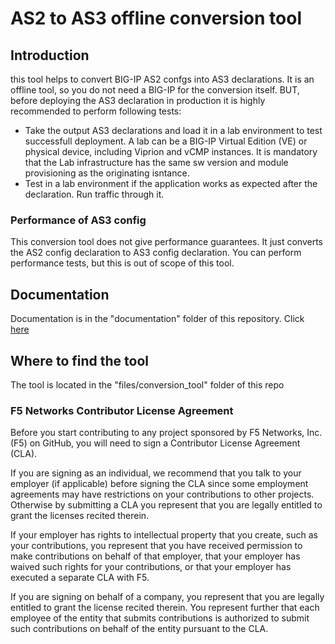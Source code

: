 # AS2 to AS3 offline conversion tool

## Introduction

this tool helps to convert BIG-IP AS2 confgs into AS3 declarations.
It is an offline tool, so you do not need a BIG-IP for the conversion itself. BUT, before deploying the AS3 declaration in production it is highly recommended to perform following tests:

- Take the output AS3 declarations and load it in a lab environment to test successfull deployment. A lab can be a BIG-IP Virtual Edition (VE) or physical device, including Viprion and vCMP instances. It is mandatory that the Lab infrastructure has the same sw version and module provisioning as the originating isntance.
- Test in a lab environment if the application works as expected after the declaration. Run traffic through it.

### Performance of AS3 config

This conversion tool does not give performance guarantees. It just converts the AS2 config declaration to AS3 config declaration. You can perform performance tests, but this is out of scope of this tool.

## Documentation

Documentation is in the "documentation" folder of this repository. Click [here](./documentation/readme.md)

## Where to find the tool

The tool is located in the "files/conversion_tool" folder of this repo

### F5 Networks Contributor License Agreement

Before you start contributing to any project sponsored by F5 Networks, Inc. (F5) on GitHub, you will need to sign a Contributor License Agreement (CLA).  

If you are signing as an individual, we recommend that you talk to your employer (if applicable) before signing the CLA since some employment agreements may have restrictions on your contributions to other projects. Otherwise by submitting a CLA you represent that you are legally entitled to grant the licenses recited therein.  

If your employer has rights to intellectual property that you create, such as your contributions, you represent that you have received permission to make contributions on behalf of that employer, that your employer has waived such rights for your contributions, or that your employer has executed a separate CLA with F5.

If you are signing on behalf of a company, you represent that you are legally entitled to grant the license recited therein. You represent further that each employee of the entity that submits contributions is authorized to submit such contributions on behalf of the entity pursuant to the CLA.

